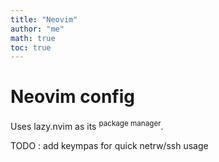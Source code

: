 ```yaml
---
title: "Neovim"
author: "me"
math: true
toc: true
---
```


# Neovim config

Uses lazy.nvim as its <sup>package manager</sup>.

TODO : add keympas for quick netrw/ssh usage
